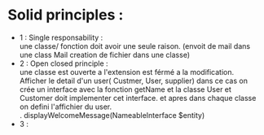 # Solid principles :

- 1 : Single responsability : </br> une classe/ fonction doit avoir une seule raison. (envoit de mail dans une class Mail creation de fichier dans une classe)
- 2 : Open closed principle : </br> une classe est ouverte a l'extension est férmé a la modification. </br>
      Afficher le detail d'un user( Custmer, User, supplier) dans ce cas on crée un interface avec la fonction getName et la classe User et Customer doit implementer cet interface. et apres dans chaque classe on defini l'affichier du user. <br>.
      displayWelcomeMessage(NameableInterface $entity) </br>
- 3 :
